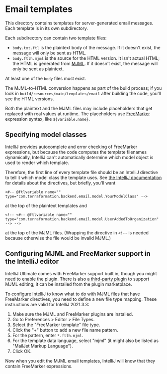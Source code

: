 # Email templates

This directory contains templates for server-generated email messages. Each template is in its own subdirectory.

Each subdirectory can contain two template files:

- `body.txt.ftl` is the plaintext body of the message. If it doesn't exist, the message will only be sent as HTML.
- `body.ftlh.mjml` is the source for the HTML version. It isn't actual HTML; the HTML is generated from [MJML](https://mjml.io/). If it doesn't exist, the message will only be sent as plaintext.

At least one of the `body` files must exist.

The MJML-to-HTML conversion happens as part of the build process; if you look in `build/resources/main/templates/email` after building the code, you'll see the HTML versions.

Both the plaintext and the MJML files may include placeholders that get replaced with real values at runtime. The placeholders use [FreeMarker](https://freemarker.apache.org/) expression syntax, like `${variable.name}`.

## Specifying model classes

IntelliJ provides autocomplete and error checking of FreeMarker expressions, but because the code computes the template filenames dynamically, IntelliJ can't automatically determine which model object is used to render which template.

Therefore, the first line of every template file should be an IntelliJ directive to tell it which model class the template uses. See [the IntelliJ documentation](https://www.jetbrains.com/help/idea/template-data-languages.html#special-comments) for details about the directives, but briefly, you'll want

```
<#-- @ftlvariable name="" type="com.terraformation.backend.email.model.YourModelClass" -->
```

at the top of the plaintext templates and

```
<!-- <#-- @ftlvariable name="" type="com.terraformation.backend.email.model.UserAddedToOrganization" --> -->
```

at the top of the MJML files. (Wrapping the directive in `<!--` is needed because otherwise the file would be invalid MJML.)

## Configuring MJML and FreeMarker support in the IntelliJ editor

IntelliJ Ultimate comes with FreeMarker support built in, though you might need to enable the plugin. There is also [a third-party plugin](https://plugins.jetbrains.com/plugin/16418-mjml-support) to support MJML editing; it can be installed from the plugin marketplace.

To configure IntelliJ to know what to do with MJML files that have FreeMarker directives, you need to define a new file type mapping. These instructions are valid for IntelliJ 2021.3.3:

1. Make sure the MJML and FreeMarker plugins are installed.
2. Go to Preferences > Editor > File Types.
3. Select the "FreeMarker template" file type.
4. Click the "+" button to add a new file name pattern.
5. For the pattern, enter `*.ftlh.mjml`.
6. For the template data language, select "mjml" (it might also be listed as "MailJet Markup Language").
7. Click OK.

Now when you edit the MJML email templates, IntelliJ will know that they contain FreeMarker expressions.
